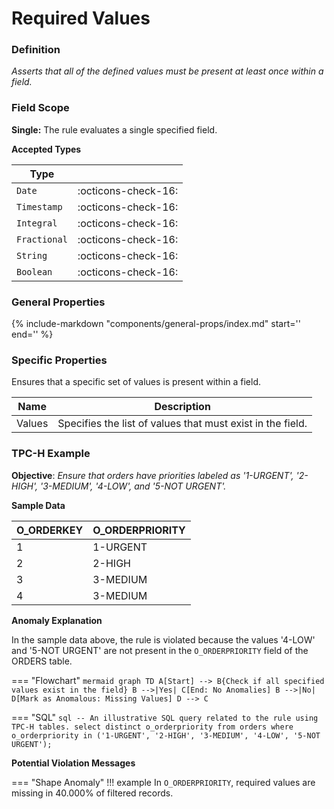 # Required Values

### Definition

*Asserts that all of the defined values must be present at least once within a field.*

### Field Scope

**Single:** The rule evaluates a single specified field.

**Accepted Types**

| Type        |                          |
|-------------|--------------------------|
| `Date`      | <div style="text-align:center">:octicons-check-16:</div>      |
| `Timestamp` | <div style="text-align:center">:octicons-check-16:</div>      |
| `Integral`  | <div style="text-align:center">:octicons-check-16:</div>      |
| `Fractional`| <div style="text-align:center">:octicons-check-16:</div>      |
| `String`    | <div style="text-align:center">:octicons-check-16:</div>      |
| `Boolean`   | <div style="text-align:center">:octicons-check-16:</div>      |

### General Properties

{% 
    include-markdown "components/general-props/index.md"
    start='<!-- all-props--start -->'
    end='<!-- all-props--end -->' 
%}

### Specific Properties

Ensures that a specific set of values is present within a field.

| Name     | Description                                               |
|----------|-----------------------------------------------------------|
| <div class="text-primary">Values</div> | Specifies the list of values that must exist in the field. |

### TPC-H Example

**Objective**: *Ensure that orders have priorities labeled as '1-URGENT', '2-HIGH', '3-MEDIUM', '4-LOW', and '5-NOT URGENT'.*

**Sample Data**

| O_ORDERKEY | O_ORDERPRIORITY |
|------------|-----------------|
| 1          | 1-URGENT        |
| 2          | 2-HIGH          |
| 3          | 3-MEDIUM        |
| 4          | 3-MEDIUM        |

**Anomaly Explanation**

In the sample data above, the rule is violated because the values '4-LOW' and '5-NOT URGENT' are not present in the `O_ORDERPRIORITY` field of the ORDERS table.

=== "Flowchart"
    ```mermaid
    graph TD
    A[Start] --> B{Check if all specified values exist in the field}
    B -->|Yes| C[End: No Anomalies]
    B -->|No| D[Mark as Anomalous: Missing Values]
    D --> C
    ```

=== "SQL"
    ```sql
    -- An illustrative SQL query related to the rule using TPC-H tables.
    select distinct
        o_orderpriority
    from orders
    where o_orderpriority in ('1-URGENT', '2-HIGH', '3-MEDIUM', '4-LOW', '5-NOT URGENT');
    ```

**Potential Violation Messages**

=== "Shape Anomaly"
    !!! example
        In `O_ORDERPRIORITY`, required values are missing in 40.000% of filtered records.
